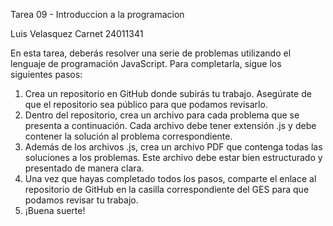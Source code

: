 Tarea 09 - Introduccion a la programacion

Luis Velasquez
Carnet 24011341

En esta tarea, deberás resolver una serie de problemas utilizando el lenguaje de
programación JavaScript. Para completarla, sigue los siguientes pasos:
1. Crea un repositorio en GitHub donde subirás tu trabajo. Asegúrate de que el
repositorio sea público para que podamos revisarlo.
2. Dentro del repositorio, crea un archivo para cada problema que se presenta a
continuación. Cada archivo debe tener extensión .js y debe contener la
solución al problema correspondiente.
3. Además de los archivos .js, crea un archivo PDF que contenga todas las
soluciones a los problemas. Este archivo debe estar bien estructurado y
presentado de manera clara.
4. Una vez que hayas completado todos los pasos, comparte el enlace al
repositorio de GitHub en la casilla correspondiente del GES para que
podamos revisar tu trabajo.
5. ¡Buena suerte!